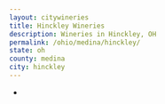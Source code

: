 ```yaml
---
layout: citywineries
title: Hinckley Wineries
description: Wineries in Hinckley, OH
permalink: /ohio/medina/hinckley/
state: oh
county: medina
city: hinckley
---
```

-
